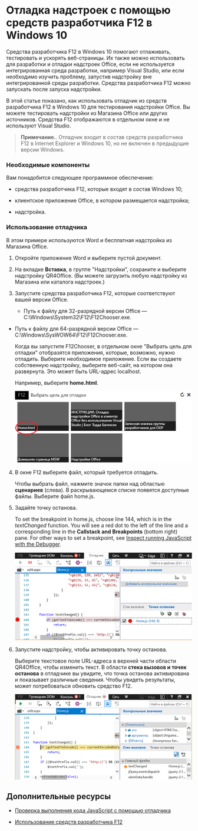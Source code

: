
# <a name="debug-add-ins-using-f12-developer-tools-on-windows-10"></a>Отладка надстроек с помощью средств разработчика F12 в Windows 10

Средства разработчика F12 в Windows 10 помогают отлаживать, тестировать и ускорять веб-страницы. Их также можно использовать для разработки и отладки надстроек Office, если не используется интегрированная среда разработки, например Visual Studio, или если необходимо изучить проблему, запустив надстройку вне интегрированной среды разработки. Средства разработчика F12 можно запускать после запуска надстройки.

В этой статье показано, как использовать отладчик из средств разработчика F12 в Windows 10 для тестирования надстройки Office. Вы можете тестировать надстройки из Магазина Office или других источников. Средства F12 отображаются в отдельном окне и не используют Visual Studio.

 >**Примечание.**. Отладчик входит в состав средств разработчика F12 в Internet Explorer и Windows 10, но не включен в предыдущие версии Windows. 


### <a name="prerequisites"></a>Необходимые компоненты

Вам понадобится следующее программное обеспечение:


- средства разработчика F12, которые входят в состав Windows 10;  
    
- клиентское приложение Office, в котором размещается надстройка;  
    
- надстройка.  
    
### <a name="using-the-debugger"></a>Использование отладчика

В этом примере используются Word и бесплатная надстройка из Магазина Office.

1. Откройте приложение Word и выберите пустой документ.  
    
2. На вкладке **Вставка**, в группе "Надстройки", сохраните и выберите надстройку QR4Office. (Вы можете загрузить любую надстройку из Магазина или каталога надстроек.)
    
3. Запустите средства разработчика F12, которые соответствуют вашей версии Office.
    
      - Путь к файлу для 32-разрядной версии Office — C:\Windows\System32\F12\F12Chooser.exe.
    
  - Путь к файлу для 64-разрядной версии Office — C:\Windows\SysWOW64\F12\F12Chooser.exe.
    

    Когда вы запустите F12Chooser, в отдельном окне "Выбрать цель для отладки" отобразятся приложения, которые, возможно, нужно отладить. Выберите необходимое приложение. Если вы создаете собственную надстройку, выберите веб-сайт, на котором она развернута. Это может быть URL-адрес localhost. 
    
    Например, выберите **home.html**. 
    
    ![Экран F12Chooser с указанием надстройки пузырьков](../images/4f8823a3-595a-4657-83ac-8b235a7ba087.png)

4. В окне F12 выберите файл, который требуется отладить.
    
    Чтобы выбрать файл, нажмите значок папки над областью **сценариев** (слева). В раскрывающемся списке появятся доступные файлы. Выберите файл home.js.
    
5. Задайте точку останова.
    
    To set the breakpoint in home.js, choose line 144, which is in the  _textChanged_ function. You will see a red dot to the left of the line and a corresponding line in the **Callstack and Breakpoints** (bottom right) pane. For other ways to set a breakpoint, see [Inspect running JavaScript with the Debugger](https://msdn.microsoft.com/library/dn255007%28v=vs.85%29.aspx). 
    
    ![Отладчик с точкой останова в файле home.js](../images/e3cbc7ca-8b21-4ebb-b7a1-93e2364f1d16.png)

6. Запустите надстройку, чтобы активировать точку останова.
    
    Выберите текстовое поле URL-адреса в верхней части области QR4Office, чтобы изменить текст. В области **стека вызовов и точек останова** в отладчике вы увидите, что точка останова активирована и показывает различные сведения. Чтобы увидеть результаты, может потребоваться обновить средство F12.
    
    ![Отладчик с результатами из сработавшей точки останова](../images/e0bcd036-91ce-4509-ae98-6c10b593d61b.png)


## <a name="additional-resources"></a>Дополнительные ресурсы



- [Проверка выполнения кода JavaScript с помощью отладчика](https://msdn.microsoft.com/library/dn255007%28v=vs.85%29.aspx)
    
- [Использование средств разработчика F12](https://msdn.microsoft.com/en-us/library/bg182326%28v=vs.85%29.aspx)
    
